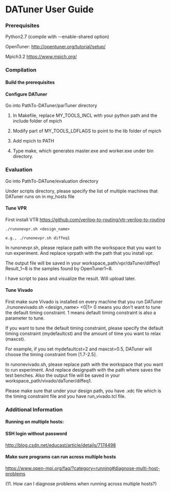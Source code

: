 # DATuner User Guide

### Prerequisites

Python2.7 (compile with --enable-shared option)

OpenTuner: http://opentuner.org/tutorial/setup/

Mpich3.2 https://www.mpich.org/ 

###  Compilation

#### Build the prerequisites

#### Configure DATuner

Go into PathTo-DATuner/parTuner directory

1.  In Makefile, replace MY_TOOLS_INCL with your python path and the include folder of mpich

2.  Modify part of MY_TOOLS_LDFLAGS to point to the lib folder of mpich

3.  Add mpich to PATH

4.  Type make, which generates master.exe and worker.exe under bin directory.

###  Evaluation
Go into PathTo-DATune/evaluation directory

Under scripts directory, please specify the list of multiple machines that DATuner runs on in my_hosts file 

####  Tune VPR

First install VTR https://github.com/verilog-to-routing/vtr-verilog-to-routing 

 `./runonevpr.sh <design_name>`
 
 `e.g., ./runonevpr.sh diffeq1`

In runonevpr.sh, please replace path with the workspace that you want to run experiment. 
And replace vprpath with the path that you install vpr.

The output file will be saved in your workspace_path/vpr/daTuner/diffeq1
Result_1~8 is the samples found by OpenTuner1~8. 

I have script to pass and visualize the result. Will upload later.

####  Tune Vivado

First make sure Vivado is installed on every machine that you run DATuner
./runonevivado.sh <design_name> <0|1> 0 means you don’t want to tune the default timing constraint. 
1 means default timing constraint is also a parameter to tune. 

If you want to tune the default timing constraint, 
please specify the default timing constraint (mydefaultcst) 
and the amount of time you want to relax (maxcst). 

For example, if you set mydefaultcst=2 and maxcst=0.5, 
DATuner will choose the timing constraint from [1.7-2.5].

In runonevivado.sh, please replace path with the workspace that you want to run experiment. 
And replace designpath with the path where saves the test benches. 
Also the output file will be saved in your workspace_path/vivado/daTuner/diffeq1. 

Please make sure that under your design path, 
you have .xdc file which is the timing constraint file and you have run_vivado.tcl file.

### Additional Information
#### Running on multiple hosts:
####  SSH login without password 
http://blog.csdn.net/educast/article/details/7174498

####  Make sure programs can run across multiple hosts
https://www.open-mpi.org/faq/?category=running#diagnose-multi-host-problems 

(11. How can I diagnose problems when running across multiple hosts?)
